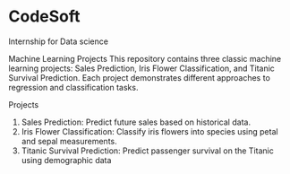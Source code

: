 # CodeSoft
Internship for Data science 

Machine Learning Projects
This repository contains three classic machine learning projects: Sales Prediction, Iris Flower Classification, and Titanic Survival Prediction. Each project demonstrates different approaches to regression and classification tasks.

Projects

1. Sales Prediction: Predict future sales based on historical data.
2. Iris Flower Classification: Classify iris flowers into species using petal and sepal measurements.
3. Titanic Survival Prediction: Predict passenger survival on the Titanic using demographic data
